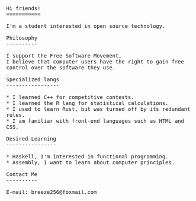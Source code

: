 <pre style="white-space: pre-wrap;">
Hi friends!
===========

I'm a student interested in open source technology.

Philosophy
----------

I support the Free Software Movement, 
I believe that computer users have the right to gain free control over the software they use.

Specialized langs
-----------------

* I learned C++ for competitive contests.
* I learned the R lang for statistical calculations.
* I used to learn Rust, but was turned off by its redundant rules.
* I am familiar with front-end languages such as HTML and CSS.

Desired Learning
----------------

* Haskell, I'm interested in functional programming.
* Assembly, I want to learn about computer principles.

Contact Me
----------

E-mail: breeze256@foxmail.com
</pre>
